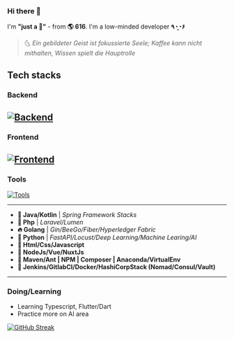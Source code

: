 ### Hi there 👋

I'm **"just a 🍵"** - from **🌎 616**. I'm a low-minded developer **٩◔̯◔۶** 

> 🌜 *Ein gebildeter Geist ist fokussierte Seele; Kaffee kann nicht mithalten, Wissen spielt die Hauptrolle*

## Tech stacks

### Backend
[![Backend](https://skillicons.dev/icons?i=java,kotlin,spring,php,laravel,golang,python,fastapi&theme=light)](https://github.com/JonasKahn616)
---
### Frontend
[![Frontend](https://skillicons.dev/icons?i=html,css,javascript,nodejs,vue,nuxt,dart,flutter&theme=light)](https://github.com/JonasKahn616)
---
### Tools
[![Tools](https://skillicons.dev/icons?i=linux,maven,jenkins,vite,webpack,gitlab,docker,vscode&theme=light)](https://github.com/JonasKahn616)

---

 - **🛫 Java/Kotlin** | _Spring Framework Stacks_
 - **🗻 Php** | _Laravel/Lumen_
 - **🔥 Golang** | _Gin/BeeGo/Fiber/Hyperledger Fabric_
 - **🔦 Python** | _FastAPI/Locust/Deep Learning/Machine Learing/AI_
 - **🔆 Html/Css/Javascript**
 - **🔶 NodeJs/Vue/NuxtJs**
 - **🔨 Maven/Ant | NPM | Composer | Anaconda/VirtualEnv**
 - **🧩 Jenkins/GitlabCI/Docker/HashiCorpStack (Nomad/Consul/Vault)**

---
### Doing/Learning

- Learning Typescript, Flutter/Dart
- Practice more on AI area


[![GitHub Streak](https://streak-stats.demolab.com?user=jonaskahn&theme=ayu-light&hide_border=true)](https://github.com/jonaskahn)
